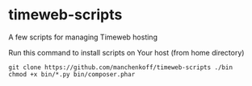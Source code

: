 # timeweb-scripts
A few scripts for managing Timeweb hosting

Run this command to install scripts on Your host (from home directory)

```
git clone https://github.com/manchenkoff/timeweb-scripts ./bin
chmod +x bin/*.py bin/composer.phar
```
